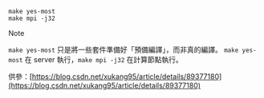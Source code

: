 ```
make yes-most
make mpi -j32
```

> [!NOTE]
> `make yes-most` 只是將一些套件準備好「預備編譯」，而非真的編譯。
> `make yes-most` 在 server 執行，`make mpi -j32` 在計算節點執行。

供參：[https://blog.csdn.net/xukang95/article/details/89377180](https://blog.csdn.net/xukang95/article/details/89377180)
